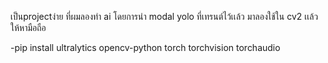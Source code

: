 เป็นprojectง่าย ที่ผมลองทำ ai โดยการนำ modal yolo ที่เทรนต์ไว้เเล้ว มาลองใช้ใน cv2 เเล้วให้หามือถือ



-pip install ultralytics opencv-python torch torchvision torchaudio
